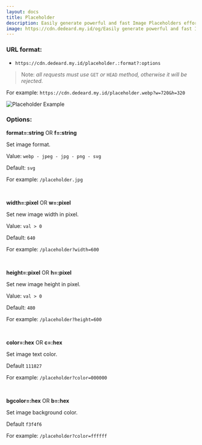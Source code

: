 ```yaml
---
layout: docs
title: Placeholder
description: Easily generate powerful and fast Image Placeholders effortlessly.
image: https://cdn.dedeard.my.id/og/Easily generate powerful and fast Image Placeholders effortlessly.jpg?sign=https://static.dedeard.my.id/placeholder
---
```


### URL format:

- `https://cdn.dedeard.my.id/placeholder.:format?:options`

> Note: _all requests must use_ `GET` _or_ `HEAD` _method, otherwise it will be rejected._

For example:
`https://cdn.dedeard.my.id/placeholder.webp?w=720&h=320`

![Placeholder Example](https://cdn.dedeard.my.id/placeholder.webp?w=720&h=320)

### Options:

**format=:string** OR **f=:string**

Set image format.

Value: `webp - jpeg - jpg - png - svg`

Default: `svg`

For example: `/placeholder.jpg`

<br>

**width=:pixel** OR **w=:pixel**

Set new image width in pixel.

Value: `val > 0`

Default: `640`

For example: `/placeholder?width=600`

<br />

**height=:pixel** OR **h=:pixel**

Set new image height in pixel.

Value: `val > 0`

Default: `480`

For example: `/placeholder?height=600`

<br />

**color=:hex** OR **c=:hex**

Set image text color.

Default `111827`

For example: `/placeholder?color=000000`

<br />

**bgcolor=:hex** OR **b=:hex**

Set image background color.

Default `f3f4f6`

For example: `/placeholder?color=ffffff`
